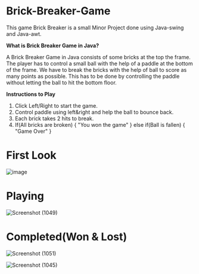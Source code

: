 # Brick-Breaker-Game
This game Brick Breaker is a small Minor Project done using Java-swing and Java-awt.

**What is Brick Breaker Game in Java?**

A Brick Breaker Game in Java consists of some bricks at the top the frame. The player has to control a small ball with the help of a paddle at the bottom of the frame. We have to break the bricks with the help of ball to score as many points as possible. This has to be done by controlling the paddle without letting the ball to hit the bottom floor.

**Instructions to Play**

1. Click Left/Right to start the game.
2. Control paddle using left&right and help the ball to bounce back.
3. Each brick takes 2 hits to break.
4. If(All bricks are broken) {
      "You won the game"
   } else if(Ball is fallen) {
      "Game Over"
   }


# First Look
![image](https://user-images.githubusercontent.com/103052023/197151762-3fc56b9a-2d4a-4bcb-83b0-d2d8ad0856e0.png)

# Playing 
![Screenshot (1049)](https://user-images.githubusercontent.com/103052023/197155477-cabe0fee-41d0-41a7-8236-dbed62e60d98.png)

# Completed(Won & Lost)
![Screenshot (1051)](https://user-images.githubusercontent.com/103052023/197155609-073d0b45-7fe7-4f93-afe1-b678f08c466b.png)

![Screenshot (1045)](https://user-images.githubusercontent.com/103052023/197155664-d0814d56-8a66-4bf1-bac1-597931fffa4b.png)

